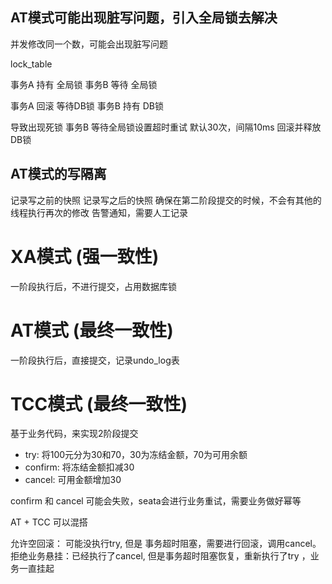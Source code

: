 ## AT模式可能出现脏写问题，引入全局锁去解决

并发修改同一个数，可能会出现脏写问题

lock_table

事务A 持有 全局锁
事务B 等待 全局锁

事务A 回滚 等待DB锁
事务B 持有 DB锁

导致出现死锁
事务B 等待全局锁设置超时重试 默认30次，间隔10ms
回滚并释放DB锁

## AT模式的写隔离

记录写之前的快照
记录写之后的快照
确保在第二阶段提交的时候，不会有其他的线程执行再次的修改
告警通知，需要人工记录

# XA模式 (强一致性)

一阶段执行后，不进行提交，占用数据库锁

# AT模式 (最终一致性)
一阶段执行后，直接提交，记录undo_log表


# TCC模式 (最终一致性)
基于业务代码，来实现2阶段提交

- try: 将100元分为30和70，30为冻结金额，70为可用余额
- confirm: 将冻结金额扣减30
- cancel: 可用金额增加30

confirm 和 cancel 可能会失败，seata会进行业务重试，需要业务做好幂等

AT + TCC 可以混搭

允许空回滚： 可能没执行try, 但是 事务超时阻塞，需要进行回滚，调用cancel。
拒绝业务悬挂：已经执行了cancel, 但是事务超时阻塞恢复，重新执行了try ，业务一直挂起
 
